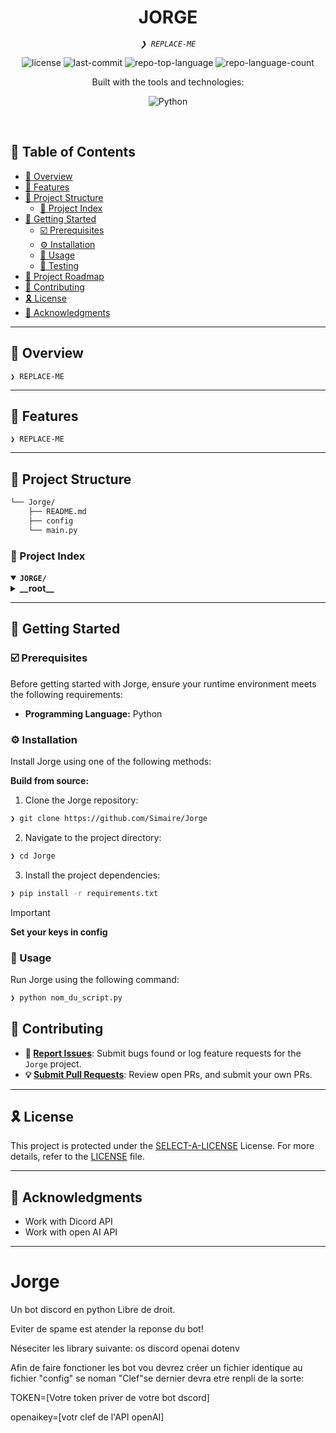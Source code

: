 <p align="center"><h1 align="center">JORGE</h1></p>
<p align="center">
	<em><code>❯ REPLACE-ME</code></em>
</p>
<p align="center">
	<img src="https://img.shields.io/github/license/Simaire/Jorge?style=flat&logo=opensourceinitiative&logoColor=white&color=0080ff" alt="license">
	<img src="https://img.shields.io/github/last-commit/Simaire/Jorge?style=flat&logo=git&logoColor=white&color=0080ff" alt="last-commit">
	<img src="https://img.shields.io/github/languages/top/Simaire/Jorge?style=flat&color=0080ff" alt="repo-top-language">
	<img src="https://img.shields.io/github/languages/count/Simaire/Jorge?style=flat&color=0080ff" alt="repo-language-count">
</p>
<p align="center">Built with the tools and technologies:</p>
<p align="center">
	<img src="https://img.shields.io/badge/Python-3776AB.svg?style=flat&logo=Python&logoColor=white" alt="Python">
</p>
<br>

## 🔗 Table of Contents

- [📍 Overview](#-overview)
- [👾 Features](#-features)
- [📁 Project Structure](#-project-structure)
  - [📂 Project Index](#-project-index)
- [🚀 Getting Started](#-getting-started)
  - [☑️ Prerequisites](#-prerequisites)
  - [⚙️ Installation](#-installation)
  - [🤖 Usage](#🤖-usage)
  - [🧪 Testing](#🧪-testing)
- [📌 Project Roadmap](#-project-roadmap)
- [🔰 Contributing](#-contributing)
- [🎗 License](#-license)
- [🙌 Acknowledgments](#-acknowledgments)

---

## 📍 Overview

<code>❯ REPLACE-ME</code>

---

## 👾 Features

<code>❯ REPLACE-ME</code>

---

## 📁 Project Structure

```sh
└── Jorge/
    ├── README.md
    ├── config
    └── main.py
```


### 📂 Project Index
<details open>
	<summary><b><code>JORGE/</code></b></summary>
	<details> <!-- __root__ Submodule -->
		<summary><b>__root__</b></summary>
		<blockquote>
			<table>
			<tr>
				<td><b><a href='https://github.com/Simaire/Jorge/blob/master/config'>config</a></b></td>
				<td><code>❯ REPLACE-ME</code></td>
			</tr>
			<tr>
				<td><b><a href='https://github.com/Simaire/Jorge/blob/master/main.py'>main.py</a></b></td>
				<td><code>❯ REPLACE-ME</code></td>
			</tr>
			</table>
		</blockquote>
	</details>
</details>

---
## 🚀 Getting Started

### ☑️ Prerequisites

Before getting started with Jorge, ensure your runtime environment meets the following requirements:

- **Programming Language:** Python


### ⚙️ Installation

Install Jorge using one of the following methods:

**Build from source:**

1. Clone the Jorge repository:
```sh
❯ git clone https://github.com/Simaire/Jorge
```

2. Navigate to the project directory:
```sh
❯ cd Jorge
```

3. Install the project dependencies:
```sh
❯ pip install -r requirements.txt
```
> [!IMPORTANT]  
> **Set your keys in config**

### 🤖 Usage
Run Jorge using the following command:
```sh
❯ python nom_du_script.py
```


## 🔰 Contributing

- **🐛 [Report Issues](https://github.com/Simaire/Jorge/issues)**: Submit bugs found or log feature requests for the `Jorge` project.
- **💡 [Submit Pull Requests](https://github.com/Simaire/Jorge/pulls)**: Review open PRs, and submit your own PRs.



---

## 🎗 License

This project is protected under the [SELECT-A-LICENSE](https://choosealicense.com/licenses) License. For more details, refer to the [LICENSE](https://choosealicense.com/licenses/) file.

---

## 🙌 Acknowledgments

- Work with Dicord API
- Work with open AI API

---

# Jorge
Un bot discord en python
Libre de droit.

Eviter de spame est atender la reponse du bot!

Néseciter les library suivante:
  os
  discord
  openai
  dotenv

Afin de faire fonctioner les bot vou devrez créer un fichier identique au fichier "config" se noman "Clef"se dernier devra etre renpli de la sorte:

TOKEN=[Votre token priver de votre bot dscord]

openaikey=[votr clef de l'API openAI]
